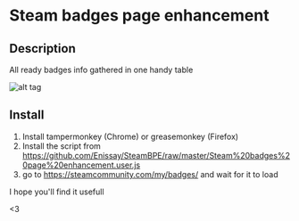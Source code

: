 # Steam badges page enhancement

## Description

All ready badges info gathered in one handy table

![alt tag](http://i.imgur.com/2tolxI7.jpg)


## Install

1. Install tampermonkey (Chrome) or greasemonkey (Firefox)
2. Install the script from https://github.com/Enissay/SteamBPE/raw/master/Steam%20badges%20page%20enhancement.user.js
3. go to  https://steamcommunity.com/my/badges/ and wait for it to load

I hope you'll find it usefull

<3
